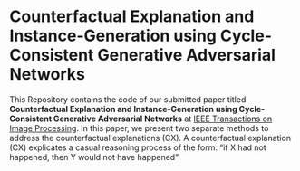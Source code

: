 # Counterfactual Explanation and Instance-Generation using Cycle-Consistent Generative Adversarial Networks
This Repository contains the code of our submitted paper titled **Counterfactual Explanation and Instance-Generation using Cycle-Consistent Generative Adversarial Networks** at [IEEE Transactions on Image Processing](https://ieeexplore.ieee.org/xpl/RecentIssue.jsp?punumber=83). In this paper, we present two separate methods to address the counterfactual explanations (CX). A counterfactual explanation (CX) explicates a casual reasoning process of the form: “if X had not happened, then Y would not have happened”
